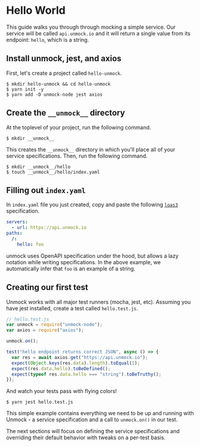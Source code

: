 # Hello World

This guide walks you through through mocking a simple service. Our service will be called `api.unmock.io` and it will return a single value from its endpoint: `hello`, which is a string.

## Install unmock, jest, and axios

First, let's create a project called `hello-unmock`.

```
$ mkdir hello-unmock && cd hello-unmock
$ yarn init -y
$ yarn add -D unmock-node jest axios
```

## Create the `__unmock__` directory

At the toplevel of your project, run the following command.

```
$ mkdir __unmock__
```

This creates the `__unmock__` directory in which you'll place all of your service specifications. Then, run the following command.

```
$ mkdir __unmock__/hello
$ touch __unmock__/hello/index.yaml
```

## Filling out `index.yaml`

In `index.yaml` file you just created, copy and paste the following [`loas3`](https://www.github.com/unmock/loas3) specification.

```yaml
servers:
  - url: https://api.unmock.io
paths:
  /:
    hello: foo
```

unmock uses OpenAPI specification under the hood, but allows a lazy notation while writing specifications. In the above example, we automatically infer that `foo` is an example of a string.

## Creating our first test

Unmock works with all major test runners (mocha, jest, etc). Assuming you have jest installed, create a test called `hello.test.js`.

```js
// hello.test.js
var unmock = require("unmock-node");
var axios = require("axios");

unmock.on();

test("hello endpoint returns correct JSON", async () => {
  var res = await axios.get("https://api.unmock.io");
  expect(Object.keys(res.data).length).toEqual(1);
  expect(res.data.hello).toBeDefined();
  expect(typeof res.data.hello === "string").toBeTruthy();
});
```

And watch your tests pass with flying colors!

```
$ yarn jest hello.test.js
```

This simple example contains everything we need to be up and running with Unmock - a service specification and a call to `unmock.on()` in our test.

The next sections will focus on defining the service specifications and overriding their default behavior with tweaks on a per-test basis.

